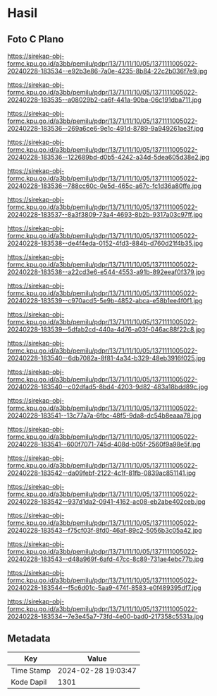 # Hasil

## Foto C Plano

https://sirekap-obj-formc.kpu.go.id/a3bb/pemilu/pdpr/13/71/11/10/05/1371111005022-20240228-183534--e92b3e86-7a0e-4235-8b84-22c2b036f7e9.jpg

https://sirekap-obj-formc.kpu.go.id/a3bb/pemilu/pdpr/13/71/11/10/05/1371111005022-20240228-183535--a08029b2-ca6f-441a-90ba-06c191dba711.jpg

https://sirekap-obj-formc.kpu.go.id/a3bb/pemilu/pdpr/13/71/11/10/05/1371111005022-20240228-183536--269a6ce6-9e1c-491d-8789-9a949261ae3f.jpg

https://sirekap-obj-formc.kpu.go.id/a3bb/pemilu/pdpr/13/71/11/10/05/1371111005022-20240228-183536--122689bd-d0b5-4242-a34d-5dea605d38e2.jpg

https://sirekap-obj-formc.kpu.go.id/a3bb/pemilu/pdpr/13/71/11/10/05/1371111005022-20240228-183536--788cc60c-0e5d-465c-a67c-fc1d36a80ffe.jpg

https://sirekap-obj-formc.kpu.go.id/a3bb/pemilu/pdpr/13/71/11/10/05/1371111005022-20240228-183537--8a3f3809-73a4-4693-8b2b-9317a03c97ff.jpg

https://sirekap-obj-formc.kpu.go.id/a3bb/pemilu/pdpr/13/71/11/10/05/1371111005022-20240228-183538--de4f4eda-0152-4fd3-884b-d760d21f4b35.jpg

https://sirekap-obj-formc.kpu.go.id/a3bb/pemilu/pdpr/13/71/11/10/05/1371111005022-20240228-183538--a22cd3e6-e544-4553-a91b-892eeaf0f379.jpg

https://sirekap-obj-formc.kpu.go.id/a3bb/pemilu/pdpr/13/71/11/10/05/1371111005022-20240228-183539--c970acd5-5e9b-4852-abca-e58b1ee4f0f1.jpg

https://sirekap-obj-formc.kpu.go.id/a3bb/pemilu/pdpr/13/71/11/10/05/1371111005022-20240228-183539--5dfab2cd-440a-4d76-a03f-046ac88f22c8.jpg

https://sirekap-obj-formc.kpu.go.id/a3bb/pemilu/pdpr/13/71/11/10/05/1371111005022-20240228-183540--6db7082a-8f81-4a34-b329-48eb3916f025.jpg

https://sirekap-obj-formc.kpu.go.id/a3bb/pemilu/pdpr/13/71/11/10/05/1371111005022-20240228-183540--c02dfad5-8bd4-4203-9d82-483a18bdd89c.jpg

https://sirekap-obj-formc.kpu.go.id/a3bb/pemilu/pdpr/13/71/11/10/05/1371111005022-20240228-183541--13c77a7a-6fbc-48f5-9da8-dc54b8eaaa78.jpg

https://sirekap-obj-formc.kpu.go.id/a3bb/pemilu/pdpr/13/71/11/10/05/1371111005022-20240228-183541--600f7071-745d-408d-b05f-2560f9a98e5f.jpg

https://sirekap-obj-formc.kpu.go.id/a3bb/pemilu/pdpr/13/71/11/10/05/1371111005022-20240228-183542--da09febf-2122-4c1f-81fb-0839ac851141.jpg

https://sirekap-obj-formc.kpu.go.id/a3bb/pemilu/pdpr/13/71/11/10/05/1371111005022-20240228-183542--937d1da2-0941-4162-ac08-eb2abe402ceb.jpg

https://sirekap-obj-formc.kpu.go.id/a3bb/pemilu/pdpr/13/71/11/10/05/1371111005022-20240228-183543--f75cf03f-8fd0-46af-89c2-5056b3c05a42.jpg

https://sirekap-obj-formc.kpu.go.id/a3bb/pemilu/pdpr/13/71/11/10/05/1371111005022-20240228-183543--d48a969f-6afd-47cc-8c89-731ae4ebc77b.jpg

https://sirekap-obj-formc.kpu.go.id/a3bb/pemilu/pdpr/13/71/11/10/05/1371111005022-20240228-183544--f5c6d01c-5aa9-474f-8583-e0f489395df7.jpg

https://sirekap-obj-formc.kpu.go.id/a3bb/pemilu/pdpr/13/71/11/10/05/1371111005022-20240228-183534--7e3e45a7-73fd-4e00-bad0-217358c5531a.jpg


## Metadata

| Key        | Value               |
| ---------- | ------------------- |
| Time Stamp | 2024-02-28 19:03:47 |
| Kode Dapil | 1301                |



